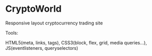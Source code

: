 # CryptoWorld

Responsive layout cryptocurrency trading site

Tools:

HTML5(meta, links, tags), CSS3(block, flex, grid, media queries...), JS(eventlisteners, queryselectors)
